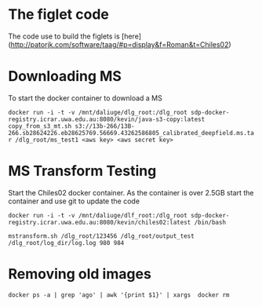 The figlet code
===============

The code use to build the figlets is [here] (http://patorjk.com/software/taag/#p=display&f=Roman&t=Chiles02)

Downloading MS
==============
To start the docker container to download a MS

`docker run -i -t -v /mnt/daliuge/dlg_root:/dlg_root sdp-docker-registry.icrar.uwa.edu.au:8080/kevin/java-s3-copy:latest copy_from_s3_mt.sh s3://13b-266/13B-266.sb28624226.eb28625769.56669.43262586805_calibrated_deepfield.ms.tar /dlg_root/ms_test1 <aws key> <aws secret key>`


MS Transform Testing
====================

Start the Chiles02 docker container. 
As the container is over 2.5GB start the container and use git to update the code
  
`docker run -i -t -v /mnt/daliuge/dlf_root:/dlg_root sdp-docker-registry.icrar.uwa.edu.au:8080/kevin/chiles02:latest /bin/bash`  

`mstransform.sh /dlg_root/123456 /dlg_root/output_test /dlg_root/log_dir/log.log 980 984`


Removing old images
===================

`docker ps -a | grep 'ago' | awk '{print $1}' | xargs  docker rm`
